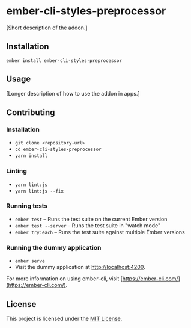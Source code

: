 ember-cli-styles-preprocessor
==============================================================================

[Short description of the addon.]

Installation
------------------------------------------------------------------------------

```
ember install ember-cli-styles-preprocessor
```


Usage
------------------------------------------------------------------------------

[Longer description of how to use the addon in apps.]


Contributing
------------------------------------------------------------------------------

### Installation

* `git clone <repository-url>`
* `cd ember-cli-styles-preprocessor`
* `yarn install`

### Linting

* `yarn lint:js`
* `yarn lint:js --fix`

### Running tests

* `ember test` – Runs the test suite on the current Ember version
* `ember test --server` – Runs the test suite in "watch mode"
* `ember try:each` – Runs the test suite against multiple Ember versions

### Running the dummy application

* `ember serve`
* Visit the dummy application at [http://localhost:4200](http://localhost:4200).

For more information on using ember-cli, visit [https://ember-cli.com/](https://ember-cli.com/).

License
------------------------------------------------------------------------------

This project is licensed under the [MIT License](LICENSE.md).
